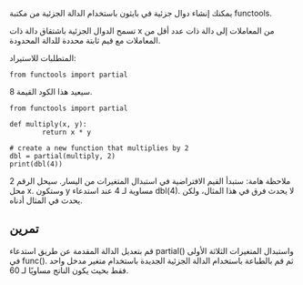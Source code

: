 يمكنك إنشاء دوال جزئية في بايثون باستخدام الدالة الجزئية من مكتبة functools.

تسمح الدوال الجزئية باشتقاق دالة ذات x من المعاملات إلى دالة ذات عدد أقل من المعاملات مع قيم ثابتة محددة للدالة المحدودة.

المتطلبات للاستيراد:

    from functools import partial

سيعيد هذا الكود القيمة 8.

    from functools import partial
    
    def multiply(x, y):
            return x * y
    
    # create a new function that multiplies by 2
    dbl = partial(multiply, 2)
    print(dbl(4))

ملاحظة هامة: ستبدأ القيم الافتراضية في استبدال المتغيرات من اليسار. سيحل الرقم 2 محل x. وستكون y مساوية لـ 4 عند استدعاء dbl(4). لا يحدث فرق في هذا المثال، ولكن يحدث في المثال أدناه.

تمرين
--------
قم بتعديل الدالة المقدمة عن طريق استدعاء partial() واستبدال المتغيرات الثلاثة الأولى في func(). ثم قم بالطباعة باستخدام الدالة الجزئية الجديدة باستخدام متغير مدخل واحد فقط بحيث يكون الناتج مساويًا لـ 60.